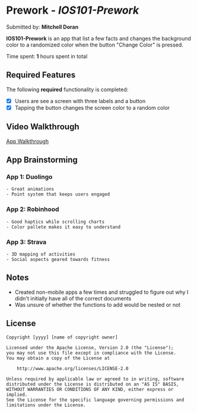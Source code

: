 # Prework - *IOS101-Prework*

Submitted by: **Mitchell Doran**

**IOS101-Prework** is an app that list a few facts and changes the background color to a randomized color when the button "Change Color" is pressed. 

Time spent: **1** hours spent in total

## Required Features

The following **required** functionality is completed:

- [X] Users are see a screen with three labels and a button
- [X] Tapping the button changes the screen color to a random color
 
## Video Walkthrough

[App Walkthrough](https://www.loom.com/share/cecd77b468604ac8a157bd10ae79dc35)

## App Brainstorming

  ### App 1: Duolingo ###
    - Great animations 
    - Point system that keeps users engaged
  ### App 2: Robinhood ###
    - Good haptics while scrolling charts
    - Color pallete makes it easy to understand
  ### App 3: Strava ###
    - 3D mapping of activities
    - Social aspects geared towards fitness
  

## Notes

  - Created non-mobile apps a few times and struggled to figure out why I didn't initially have all of the correct documents
  - Was unsure of whether the functions to add would be nested or not

## License

    Copyright [yyyy] [name of copyright owner]

    Licensed under the Apache License, Version 2.0 (the "License");
    you may not use this file except in compliance with the License.
    You may obtain a copy of the License at

        http://www.apache.org/licenses/LICENSE-2.0

    Unless required by applicable law or agreed to in writing, software
    distributed under the License is distributed on an "AS IS" BASIS,
    WITHOUT WARRANTIES OR CONDITIONS OF ANY KIND, either express or implied.
    See the License for the specific language governing permissions and
    limitations under the License.
